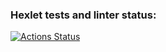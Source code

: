 ### Hexlet tests and linter status:
[![Actions Status](https://github.com/marik-yakovlev/frontend-project-lvl2/workflows/hexlet-check/badge.svg)](https://github.com/marik-yakovlev/frontend-project-lvl2/actions)